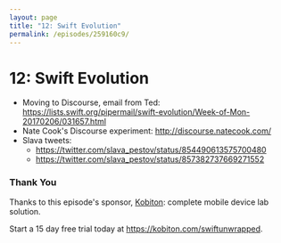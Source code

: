 ```yaml
---
layout: page
title: "12: Swift Evolution"
permalink: /episodes/259160c9/
---
```


# 12: Swift Evolution

- Moving to Discourse, email from Ted: https://lists.swift.org/pipermail/swift-evolution/Week-of-Mon-20170206/031657.html
- Nate Cook's Discourse experiment: http://discourse.natecook.com/
- Slava tweets:
    - https://twitter.com/slava_pestov/status/854490613575700480
    - https://twitter.com/slava_pestov/status/857382737669271552

### Thank You 

Thanks to this episode's sponsor, [Kobiton](https://kobiton.com/swiftunwrapped): complete mobile device lab solution.

Start a 15 day free trial today at https://kobiton.com/swiftunwrapped.
